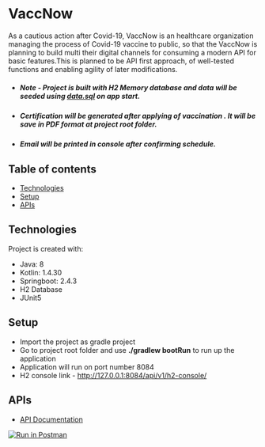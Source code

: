 # VaccNow

As a cautious action after Covid-19, VaccNow is an healthcare organization managing the process of Covid-19 vaccine to public, so that the VaccNow is planning to build multi their digital channels for consuming a modern API for basic features.This is planned to be API first approach, of well-tested functions and enabling agility of later modifications.

* ##### Note - Project is built with H2 Memory database and data will be seeded using [data.sql](https://github.com/sachinrana135/VaccNow/blob/main/src/main/resources/data.sql)  on app start.
* ##### Certification will be generated after applying of vaccination . It will be save in PDF format at project root folder.
* ##### Email will be printed in console after confirming schedule.

## Table of contents
* [Technologies](#technologies)
* [Setup](#setup)
* [APIs](#apis)

## Technologies

Project is created with:
* Java: 8
* Kotlin: 1.4.30
* Springboot: 2.4.3
* H2 Database
* JUnit5

## Setup
* Import the project as gradle project
* Go to project root folder and use **./gradlew bootRun** to run up the application
* Application will run on port number 8084 
* H2 console link - http://127.0.0.1:8084/api/v1/h2-console/

## APIs

* [API Documentation](https://documenter.getpostman.com/view/2141799/Tz5jcz6t)

[![Run in Postman](https://run.pstmn.io/button.svg)](https://www.getpostman.com/run-collection/36f1ceca4865d3e0cb7a)
